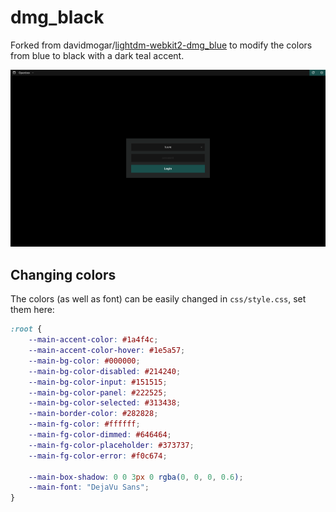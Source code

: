 # dmg_black

Forked from davidmogar/[lightdm-webkit2-dmg_blue](https://github.com/davidmogar/lightdm-webkit2-dmg_blue) to modify the colors from blue to black with a dark teal accent.

![screenshot](screenshot.png)

## Changing colors

The colors (as well as font) can be easily changed in `css/style.css`, set them here:

```css
:root {
	--main-accent-color: #1a4f4c;
	--main-accent-color-hover: #1e5a57;
	--main-bg-color: #000000;
	--main-bg-color-disabled: #214240;
	--main-bg-color-input: #151515;
	--main-bg-color-panel: #222525;
	--main-bg-color-selected: #313438;
	--main-border-color: #282828;
	--main-fg-color: #ffffff;
	--main-fg-color-dimmed: #646464;
	--main-fg-color-placeholder: #373737;
	--main-fg-color-error: #f0c674;

	--main-box-shadow: 0 0 3px 0 rgba(0, 0, 0, 0.6);
	--main-font: "DejaVu Sans";
}
```
